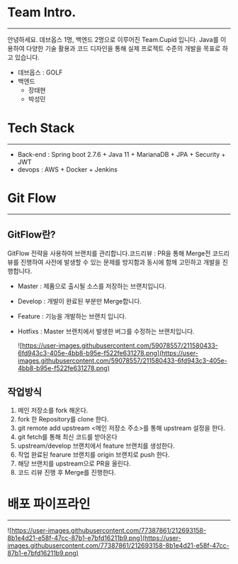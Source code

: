 # Team Intro.

---

안녕하세요. 데브옵스 1명, 백엔드 2명으로 이루어진 Team.Cupid 입니다. Java를 이용하여 다양한 기술 활용과 코드 디자인을 통해 실제 프로젝트 수준의 개발을 목표로 하고 있습니다.

- 데브옵스 : GOLF
- 백엔드
    - 장태현
    - 박성민
    

# Tech Stack

---

- Back-end : Spring boot 2.7.6 + Java 11 + MarianaDB + JPA + Security + JWT
- devops : AWS + Docker + Jenkins


# Git Flow

---

## GitFlow란?

GitFlow 전략을 사용하여 브랜치를 관리합니다.코드리뷰 : PR을 통해 Merge전 코드리뷰를 진행하여 사전에 발생할 수 있는 문제를 방지함과 동시에 함께 고민하고 개발을 진행합니다.

- Master : 제품으로 출시될 소스를 저장하는 브랜치입니다.
- Develop : 개발이 완료된 부분만 Merge합니다.
- Feature : 기능을 개발하는 브랜치 입니다.
- Hotfixs : Master 브랜치에서 발생한 버그를 수정하는 브랜치입니다.
    
    ![https://user-images.githubusercontent.com/59078557/211580433-6fd943c3-405e-4bb8-b95e-f522fe631278.png](https://user-images.githubusercontent.com/59078557/211580433-6fd943c3-405e-4bb8-b95e-f522fe631278.png)
    

## 작업방식

1. 메인 저장소를 fork 해온다.
2. fork 한 Repository를 clone 한다.
3. git remote add upstream <메인 저장소 주소>를 통해 upstream 설정을 한다.
4. git fetch를 통해 최신 코드를 받아온다
5. upstream/develop 브랜치에서 feature 브랜치를 생성한다.
6. 작업 완료된 fearure 브랜치를 origin 브랜치로 push 한다.
7. 해당 브랜치를 upstream으로 PR을 올린다.
8. 코드 리뷰 진행 후 Merge를 진행한다.



# 배포 파이프라인

---

![https://user-images.githubusercontent.com/77387861/212693158-8b1e4d21-e58f-47cc-87b1-e7bfd16211b9.png](https://user-images.githubusercontent.com/77387861/212693158-8b1e4d21-e58f-47cc-87b1-e7bfd16211b9.png)

